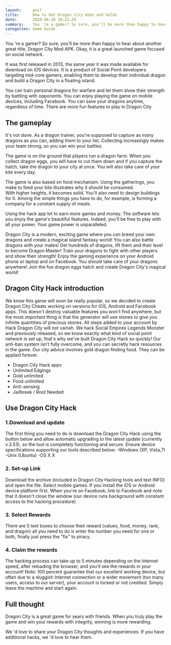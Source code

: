 ```yaml
---
layout:     post
title:      How to Get Dragon city Gems and Golds
date:       2020-06-10 10:21:29
summary:    You 're a gamer? So sure, you'll be more than happy to hear about another great title, Dragon City Mod APK.
categories: Game Guide
---
```

You 're a gamer? So sure, you'll be more than happy to hear about another great title, Dragon City Mod APK. Okay, it is a great launched game focused on social network.

It was first released in 2013, the same year it was made available for download on iOS devices. It is a product of Social Point developers targeting mid-core gamers, enabling them to develop their individual dragon and build a Dragon City in a floating island.

You can train personal dragons for warfare and let them show their strength by battling with opponents. You can enjoy playing the game on mobile devices, including Facebook. You can save your dragons anytime, regardless of time. There are more fun features to play in Dragon City  
## The gameplay 
It's not done. As a dragon trainer, you're supposed to capture as many dragons as you can, adding them to your list. Collecting increasingly makes your team strong, so you can win your battles. 

The game is on the ground that players run a dragon farm. When you collect dragon eggs, you will have to cut them down and if you capture the hatch, take the dragon to your city at once. You will also take care of your kite every day. 

The game is also based on food mechanism. Using the gatherings, you make to feed your kite illustrates why it should be consumed.  
With higher heights, it becomes solid. You'll also need to design buildings for it. Among the simple things you have to do, for example, is forming a company for a constant supply of meals. 

Using the hack app lot to earn more games and money. The software lets you enjoy the game's beautiful features. Indeed, you'll be free to play with all your power. Your game power is unparalleled. 

Dragon City is a modern, exciting game where you can breed your own dragons and create a magical island fantasy world! You can also battle dragons with your mates! Get hundreds of dragons, lift them and their level to become Dragon Master! Train your dragons to fight with other players and show their strength! Enjoy the gaming experience on your Android phone or laptop and on Facebook. You should take care of your dragons anywhere! Join the fun dragon eggs hatch and create Dragon City's magical world!
## Dragon City Hack introduction 
We know this game will soon be really popular, so we decided to create Dragon City Cheats working on versions for iOS, Android and Facebook apps. This doesn't destroy valuable features you won't find anywhere, but the most important thing is that the generator will use stones to give you infinite quantities of precious stones. All steps added to your account by Hack Dragon City will not vanish. We hack Social Empires Legends Monster and previously released, so we know exactly what kind of social point network is set up, that's why we've built Dragon City Hack so quickly! Our anti-ban system isn't fully overcome, and you can secretly hack resources in the game. Our city advice involves gold dragon finding food. They can be applied forever. 

* Dragon City Hack apps 
* Unlimited Edgings 
* Gold unlimited 
* Food unlimited 
* Anti-sensing 
* Jailbreak / Root Needed 

## Use Dragon City Hack 
### 1.Download and update 
The first thing you need to do is download the Dragon City Hack using the button below and allow automatic upgrading to the latest update (currently v.3.53), so the tool is completely functioning and secure. Ensure device specifications supporting our tools described below: 
-Windows (XP, Vista,7) 
-Unix (Ubuntu) 
-OS X X 
### 2. Set-up Link 
Download the archive (included in Dragon City Hacking tools and text INFO) and open the file. Select mobile games. If you install the iOS or Android device platform first. When you're on Facebook, link to Facebook and note that it doesn't close the window (our device runs background with constant access to the hacking procedure) 
### 3. Select Rewards 
There are 5 text boxes to choose their reward (values, food, money, rank, and dragon) all you need to do is enter the number you need for one or both, finally just press the "fix" to piracy. 
### 4. Claim the rewards 
The hacking process can take up to 5 minutes depending on the Internet speed, after reloading the browser, and you'll see the rewards in your account! 
Note: 100 percent guarantee that our excellent working device, but often due to a sluggish Internet connection or a wider movement (too many users, access to our server), your account is locked or not credited. Simply leave the machine and start again. 
## Full thought 
Dragon City is a great game for years with friends. When you truly play the game and win your rewards with integrity, winning is more rewarding. 

We 'd love to share your Dragon City thoughts and experiences. If you have additional hacks, we 'd love to hear them. 